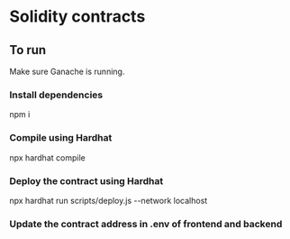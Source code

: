 # Solidity contracts

## To run

Make sure Ganache is running.

### Install dependencies

npm i

### Compile using Hardhat

npx hardhat compile

### Deploy the contract using Hardhat

npx hardhat run scripts/deploy.js --network localhost

### Update the contract address in .env of frontend and backend
